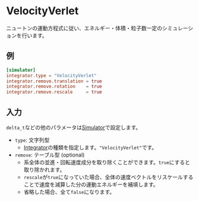 # VelocityVerlet

ニュートンの運動方程式に従い、エネルギー・体積・粒子数一定のシミュレーションを行います。

## 例

```toml
[simulator]
integrator.type = "VelocityVerlet"
integrator.remove.translation = true
integrator.remove.rotation    = true
integrator.remove.rescale     = true
```

## 入力

`delta_t`などの他のパラメータは[Simulator](Simulator.md)で設定します。

- `type`: 文字列型
  - [Integrator](Integrator.md)の種類を指定します。`"VelocityVerlet"`です。
- `remove`: テーブル型 (optional)
  - 系全体の並進・回転速度成分を取り除くことができます。`true`にすると取り除かれます。
  - `rescale`が`true`になっていた場合、全体の速度ベクトルをリスケールすることで速度を減算した分の運動エネルギーを補填します。
  - 省略した場合、全て`false`になります。

